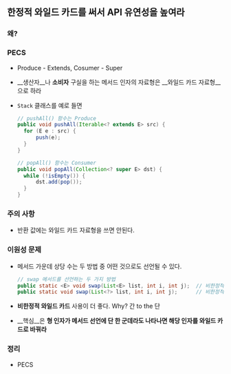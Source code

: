 ## 한정적 와일드 카드를 써서 API 유연성을 높여라

### 왜?

### PECS

- Produce - Extends, Cosumer - Super

- __생산자__나 __소비자__ 구실을 하는 메서드 인자의 자료형은 __와일드 카드 자료형__으로 하라

- `Stack` 클래스를 예로 들면

  ```java
  // pushAll() 함수는 Produce
  public void pushAll(Iterable<? extends E> src) {
  	for (E e : src) {
      	push(e);
  	}
  }

  // popAll() 함수는 Consumer
  public void popAll(Collection<? super E> dst) {
  	while (!isEmpty()) {
      	dst.add(pop());
  	}
  }
  ```


### 주의 사항

- 반환 값에는 와일드 카드 자료형을 쓰면 안된다.

### 이원성 문제

- 메서드 가운데 상당 수는 두 방법 중 어떤 것으로도 선언될 수 있다.

  ```Java
  // swap 메서드를 선언하는 두 가지 방법
  public static <E> void swap(List<E> list, int i, int j);	// 비한정적 형 인자
  public static void swap(List<?> list, int i, int j);		// 비한정적 와일드 카드
  ```

- __비한정적 와일드 카드__ 사용이 더 좋다.
  Why? 간 to the 단

- __핵심__은 __형 인자가 메서드 선언에 단 한 군데라도 나타나면 해당 인자를 와일드 카드로 바꿔라__

### 정리

- PECS